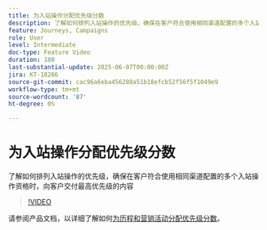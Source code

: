 ```yaml
---
title: 为入站操作分配优先级分数
description: 了解如何排列入站操作的优先级，确保在客户符合使用相同渠道配置的多个入站操作资格时，向客户交付最高优先级的内容
feature: Journeys, Campaigns
role: User
level: Intermediate
doc-type: Feature Video
duration: 180
last-substantial-update: 2025-06-07T00:00:00Z
jira: KT-18266
source-git-commit: cac96a6eba456288a51b18efcb52f56f5f1049e9
workflow-type: tm+mt
source-wordcount: '87'
ht-degree: 0%

---
```



# 为入站操作分配优先级分数

了解如何排列入站操作的优先级，确保在客户符合使用相同渠道配置的多个入站操作资格时，向客户交付最高优先级的内容

>[!VIDEO](https://video.tv.adobe.com/v/3435529/?learn=on&enablevpops)

请参阅产品文档，以详细了解如何[为历程和营销活动分配优先级分数](https://experienceleague.adobe.com/zh-hans/docs/journey-optimizer/using/conflict-prioritization/priority-scores)。
